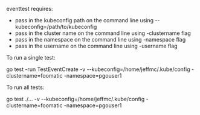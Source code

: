 eventtest requires:

 * pass in the kubeconfig path on the command line using --kubeconfig=/path/to/kubeconfig
 * pass in the cluster name on the command line using -clustername flag
 * pass in the namespace on the command line using -namespace flag
 * pass in the username on the command line using -username flag

To run a single test:

go test -run TestEventCreate -v --kubeconfig=/home/jeffmc/.kube/config -clustername=foomatic -namespace=pgouser1

To run all tests:

go test ./... -v --kubeconfig=/home/jeffmc/.kube/config -clustername=foomatic -namespace=pgouser1
